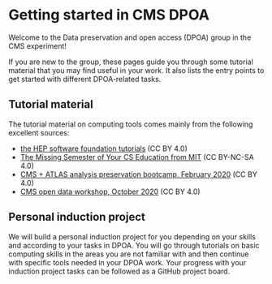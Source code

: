 # Getting started in CMS DPOA

Welcome to the Data preservation and open access (DPOA) group in the CMS experiment! 

If you are new to the group, these pages guide you through some tutorial material that you may find useful in your work. It also lists the entry points to get started with different DPOA-related tasks. 

## Tutorial material

The tutorial material on computing tools comes mainly from the following excellent sources:
- [the HEP software foundation tutorials](https://hepsoftwarefoundation.org/training/curriculum) (CC BY 4.0)
- [The Missing Semester of Your CS Education from MIT]( https://missing.csail.mit.edu/) (CC BY-NC-SA 4.0)
- [CMS + ATLAS analysis preservation bootcamp, February 2020](https://awesome-workshop.github.io/2020-02-17-analysis-preservation-bootcamp/) (CC BY 4.0)
- [CMS open data workshop, October 2020](https://cms-opendata-workshop.github.io/2020-09-30-cms-open-data-workshop-for-theorists/#schedule) (CC BY 4.0)


## Personal induction project

We will build a personal induction project for you depending on your skills and according to your tasks in DPOA. You will go through tutorials on basic computing skills in the areas you are not familiar with and then continue with specific tools needed in your DPOA work. Your progress with your induction project tasks can be followed as a GitHub project board.
